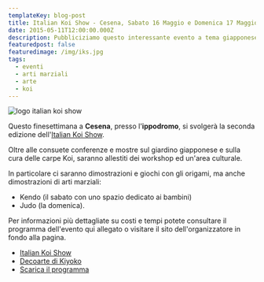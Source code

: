```yaml
---
templateKey: blog-post
title: Italian Koi Show - Cesena, Sabato 16 Maggio e Domenica 17 Maggio
date: 2015-05-11T12:00:00.000Z
description: Pubbliciziamo questo interessante evento a tema giapponese.
featuredpost: false
featuredimage: /img/iks.jpg
tags:
  - eventi
  - arti marziali
  - arte
  - koi
---
```

![logo italian koi show](/img/iks.jpg "Italian Koi Show")

Questo finesettimana a **Cesena**, presso l'**ippodromo**, si svolgerà la seconda edizione dell'[Italian Koi Show](http://www.italiankoishow.it/).

Oltre alle consuete conferenze e mostre sul giardino giapponese e sulla cura delle carpe Koi, saranno allestiti dei workshop ed un'area culturale. 

In particolare ci saranno dimostrazioni e giochi con gli origami, ma anche dimostrazioni di arti marziali: 

* Kendo (il sabato con uno spazio dedicato ai bambini) 
* Judo (la domenica). 

Per informazioni più dettagliate su costi e tempi potete consultare il programma dell'evento qui allegato o visitare il sito dell'organizzatore in fondo alla pagina. 

* [Italian Koi Show](http://www.italiankoishow.it/) 
* [Decoarte di Kiyoko](http://www.decoarte.eu/) 
* [Scarica il programma](/pdf/Programma-IKS-2015.pdf)